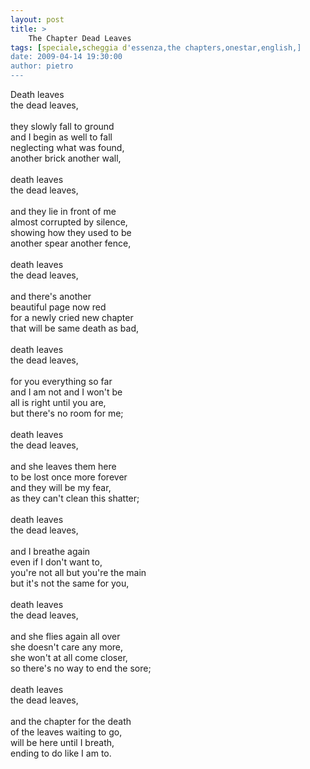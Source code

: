 ```yaml
---
layout: post
title: >
    The Chapter Dead Leaves
tags: [speciale,scheggia d'essenza,the chapters,onestar,english,]
date: 2009-04-14 19:30:00
author: pietro
---
```

Death leaves<br/>the dead leaves,<br/><br/>they slowly fall to ground<br/>and I begin as well to fall<br/>neglecting what was found,<br/>another brick another wall,<br/><br/>death leaves<br/>the dead leaves,<br/><br/>and they lie in front of me<br/>almost corrupted by silence,<br/>showing how they used to be<br/>another spear another fence,<br/><br/>death leaves<br/>the dead leaves,<br/><br/>and there's another<br/>beautiful page now red<br/>for a newly cried new chapter<br/>that will be same death as bad,<br/><br/>death leaves<br/>the dead leaves,<br/><br/>for you everything so far<br/>and I am not and I won't be<br/>all is right until you are,<br/>but there's no room for me;<br/><br/>death leaves<br/>the dead leaves,<br/><br/>and she leaves them here<br/>to be lost once more forever<br/>and they will be my fear,<br/>as they can't clean this shatter;<br/><br/>death leaves<br/>the dead leaves,<br/><br/>and I breathe again<br/>even if I don't want to,<br/>you're not all but you're the main<br/>but it's not the same for you,<br/><br/>death leaves<br/>the dead leaves,<br/><br/>and she flies again all over<br/>she doesn't care any more,<br/>she won't at all come closer,<br/>so there's no way to end the sore;<br/><br/>death leaves<br/>the dead leaves,<br/><br/>and the chapter for the death<br/>of the leaves waiting to go,<br/>will be here until I breath,<br/>ending to do like I am to.
